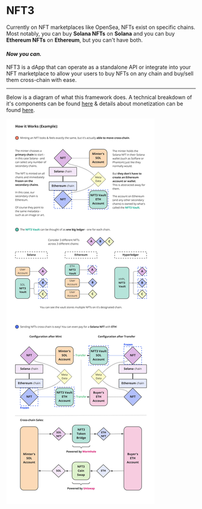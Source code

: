# NFT3

Currently on NFT marketplaces like OpenSea, NFTs exist on specific chains. Most notably, you can buy **Solana NFTs** on **Solana** and you can buy **Ethereum NFTs** on **Ethereum**, but you can't have both.   

#### *Now you can.*

NFT3 is a dApp that can operate as a standalone API or integrate into your NFT marketplace to allow your users to buy NFTs on any chain and buy/sell them cross-chain with ease.   

___

Below is a diagram of what this framework does. A technical breakdown of it's components can be found [here](doc/technical.md) & details about monetization can be found [here](doc/monetization.md).

![](doc/diagrams/nft3-walkthrough.jpg)